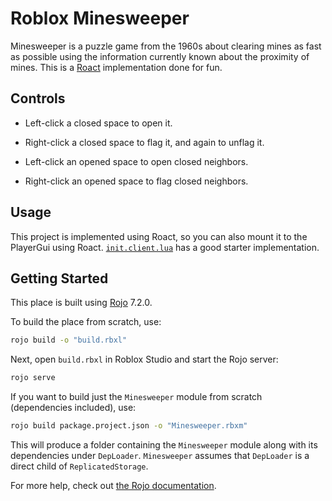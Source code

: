 # Roblox Minesweeper

Minesweeper is a puzzle game from the 1960s about clearing mines as fast as possible using the information currently known about the proximity of mines. This is a [Roact](https://roblox.github.io/roact) implementation done for fun.

## Controls

* Left-click a closed space to open it.

* Right-click a closed space to flag it, and again to unflag it.

* Left-click an opened space to open closed neighbors.

* Right-click an opened space to flag closed neighbors.

## Usage

This project is implemented using Roact, so you can also mount it to the PlayerGui using Roact. [`init.client.lua`](./test/client/init.client.lua) has a good starter implementation.

## Getting Started

This place is built using [Rojo](https://rojo.space/) 7.2.0.

To build the place from scratch, use:

```bash
rojo build -o "build.rbxl"
```

Next, open `build.rbxl` in Roblox Studio and start the Rojo server:

```bash
rojo serve
```

If you want to build just the `Minesweeper` module from scratch (dependencies included), use:

```bash
rojo build package.project.json -o "Minesweeper.rbxm"
```

This will produce a folder containing the `Minesweeper` module along with its dependencies under `DepLoader`. `Minesweeper` assumes that `DepLoader` is a direct child of `ReplicatedStorage`.

For more help, check out [the Rojo documentation](https://rojo.space/docs).
